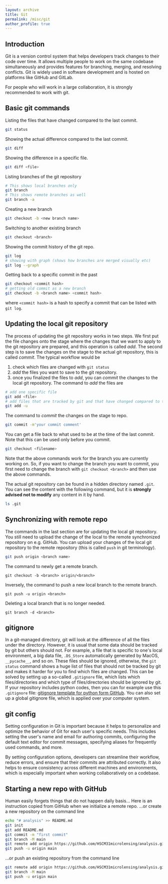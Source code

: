 ```yaml
---
layout: archive
title: Git
permalink: /misc/git
author_profile: true
---
```


## Introduction

Git is a version control system that helps developers track changes to their code over time. It allows multiple people to work on the same codebase simultaneously and provides features for branching, merging, and resolving conflicts. Git is widely used in software development and is hosted on platforms like GitHub and GitLab.

For people who will work in a large collaboration, it is strongly recommended to work with git.


## Basic git commands
Listing the files that have changed compared to the last commit.
```bash
git status
```
Showing the actual difference compared to the last commit.
```bash
git diff
```
Showing the difference in a specific file.
```bash
git diff <file>
```
Listing branches of the git repository
```bash
# This shows local branches only
git branch
# This shows remote branches as well
git branch -a
```
Creating a new branch
```bash
git checkout -b <new branch name>
```
Switching to another existing branch
```bash
git checkout <branch>
```
Showing the commit history of the git repo. 
```bash
git log
# showing with graph (shows how branches are merged visually etc)
git log --graph
```
Getting back to a specific commit in the past
```bash
git checkout <commit hash>
# getting old commit as a new branch
git checkout -b <branch name> <commit hash>
```
where `<commit hash>` is a hash to specify a commit that can be listed with `git log`.

## Updating the local git repository
The process of updating the git repository works in two steps. We first put the file changes onto the stage where the changes that we want to apply to the git repository are prepared, and this operation is called *add*. The second step is to save the changes on the stage to the actual git repository, this is called *commit*. 
The typical workflow would be
1. check which files are changed with `git status`
2. *add* the files you want to save to the git repository.
3. once you finalized the files to *add*, you can *commit* the changes to the local git repository.
The command to *add* the files are
```bash
# add one specific file
git add <file>
# add files that are tracked by git and that have changed compared to the last commit (this is most useful for daily development)
git add -u
```
The command to *commit* the changes on the stage to repo.
```bash
git commit -m'your commit comment'
```
You can get a file back to what used to be at the time of the last commit. Note that this can be used only before you commit.
```bash
git checkout <filename>
```
Note that the above commands work for the branch you are currently working on. So, if you want to change the branch you want to commit, you first need to change the branch with `git checkout <branch>` and then use the above commands.

The actual git repository can be found in a hidden directory named `.git`. You can see the content with the following command, but it is **strongly advised not to modify** any content in it by hand.
```bash
ls .git
```

## Synchronizing with remote repo
The commands in the last section are for updating the local git repository. You still need to upload the change of the local to the remote synchronized repository on e.g. GitHub.
You can upload your changes of the local git repository to the remote repository (this is called `push` in git terminology).
```bash
git push origin <branch name>
```
The command to newly get a remote branch.
```
git checkout -b <branch> origin/<branch>
```
Inversely, the command to push a new local branch to the remote branch.
```
git push -u origin <branch>
```
Deleting a local branch that is no longer needed.
```
git branch -d <branch>
```

## gitignore
In a git-managed directory, git will look at the difference of all the files under the directory. However, it is usual that some data should be tracked by git but others should not. For example, a file that is specific to one's local environment, a big data file, `.DS_Store` automatically generated by MacOS,  `__pycache__`, and so on. These files should be ignored, otherwise, the `git status` command shows a huge list of files that should not be tracked by git and makes it harder for you to find which files are changed.
This can be solved by setting up a so-called `.gitignore` file, which lists which files/directories and which type of files/directories should be ignored by git.
If your repository includes python codes, then you can for example use this `.gitignore` file: [gitignore template for python form GitHub](https://github.com/github/gitignore/blob/main/Python.gitignore).
You can also set up a global gitignore file, which is applied over your computer system.

## git config

Setting configuration in Git is important because it helps to personalize and optimize the behavior of Git for each user's specific needs. This includes setting the user's name and email for authoring commits, configuring the default text editor for commit messages, specifying aliases for frequently used commands, and more.

By setting configuration options, developers can streamline their workflow, reduce errors, and ensure that their commits are attributed correctly. It also helps to ensure consistency across different machines and environments, which is especially important when working collaboratively on a codebase.


## Starting a new repo with GitHub
Human easily forgets things that do not happen daily basis... Here is an instruction copied from GitHub when we initialize a remote repo.
…or create a new repository on the command line
```bash
echo "# analysis" >> README.md
git init
git add README.md
git commit -m "first commit"
git branch -M main
git remote add origin https://github.com/HSCM31microlensing/analysis.git
git push -u origin main
```
…or push an existing repository from the command line
```bash
git remote add origin https://github.com/HSCM31microlensing/analysis.git
git branch -M main
git push -u origin main
```
